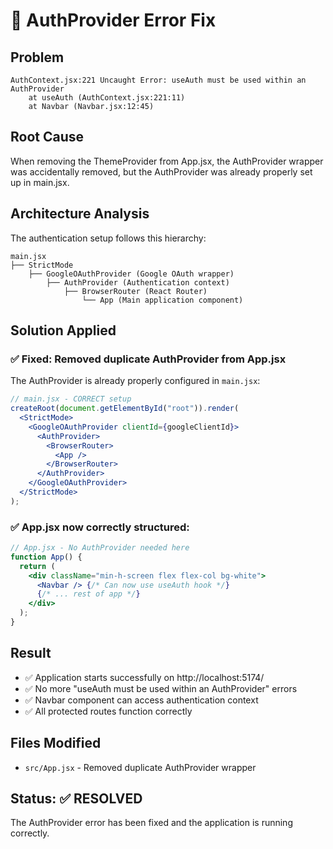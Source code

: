 # 🔧 AuthProvider Error Fix

## Problem

```
AuthContext.jsx:221 Uncaught Error: useAuth must be used within an AuthProvider
    at useAuth (AuthContext.jsx:221:11)
    at Navbar (Navbar.jsx:12:45)
```

## Root Cause

When removing the ThemeProvider from App.jsx, the AuthProvider wrapper was accidentally removed, but the AuthProvider was already properly set up in main.jsx.

## Architecture Analysis

The authentication setup follows this hierarchy:

```
main.jsx
├── StrictMode
    ├── GoogleOAuthProvider (Google OAuth wrapper)
        ├── AuthProvider (Authentication context)
            ├── BrowserRouter (React Router)
                └── App (Main application component)
```

## Solution Applied

### ✅ Fixed: Removed duplicate AuthProvider from App.jsx

The AuthProvider is already properly configured in `main.jsx`:

```jsx
// main.jsx - CORRECT setup
createRoot(document.getElementById("root")).render(
  <StrictMode>
    <GoogleOAuthProvider clientId={googleClientId}>
      <AuthProvider>
        <BrowserRouter>
          <App />
        </BrowserRouter>
      </AuthProvider>
    </GoogleOAuthProvider>
  </StrictMode>
);
```

### ✅ App.jsx now correctly structured:

```jsx
// App.jsx - No AuthProvider needed here
function App() {
  return (
    <div className="min-h-screen flex flex-col bg-white">
      <Navbar /> {/* Can now use useAuth hook */}
      {/* ... rest of app */}
    </div>
  );
}
```

## Result

- ✅ Application starts successfully on http://localhost:5174/
- ✅ No more "useAuth must be used within an AuthProvider" errors
- ✅ Navbar component can access authentication context
- ✅ All protected routes function correctly

## Files Modified

- `src/App.jsx` - Removed duplicate AuthProvider wrapper

## Status: ✅ RESOLVED

The AuthProvider error has been fixed and the application is running correctly.
